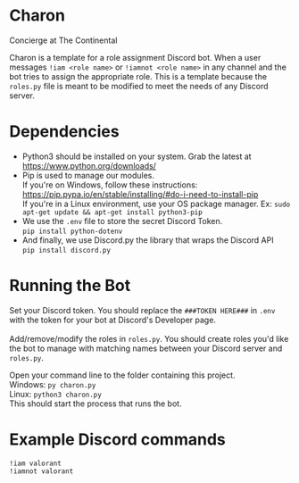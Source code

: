 # Charon
Concierge at The Continental

Charon is a template for a role assignment Discord bot. When a user messages `!iam <role name>` or `!iamnot <role name>`  in
any channel and the bot tries to assign the appropriate role. This is a template because the `roles.py` file is meant to be modified to meet the needs of
any Discord server.

# Dependencies
* Python3 should be installed on your system. Grab the latest at https://www.python.org/downloads/
* Pip is used to manage our modules.  <br />
  If you're on Windows, follow these instructions: https://pip.pypa.io/en/stable/installing/#do-i-need-to-install-pip  <br />
  If you're in a Linux environment, use your OS package manager. Ex: `sudo apt-get update && apt-get install python3-pip`  <br />
* We use the `.env` file to store the secret Discord Token.  <br />
  `pip install python-dotenv`
* And finally, we use Discord.py the library that wraps the Discord API  <br />
  `pip install discord.py`

# Running the Bot
Set your Discord token. You should replace the `###TOKEN HERE###` in `.env` with the token for your bot at Discord's Developer page.  <br /><br />
Add/remove/modify the roles in `roles.py`. You should create roles you'd like the bot to manage with matching names between your Discord server
and `roles.py`.

Open your command line to the folder containing this project.  <br />
Windows: `py charon.py`  <br />
Linux: `python3 charon.py`  <br />
This should start the process that runs the bot.
 
# Example Discord commands
`!iam valorant`  <br />
`!iamnot valorant`
